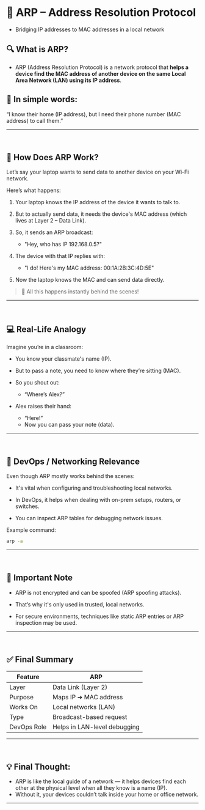 # 🧭 ARP – Address Resolution Protocol
- Bridging IP addresses to MAC addresses in a local network

## 🔍 What is ARP?
- ARP (Address Resolution Protocol) is a network protocol that **helps a device find the MAC address of another device on the same Local Area Network (LAN) using its IP address**.

## 🧠 In simple words:
“I know their home (IP address), but I need their phone number (MAC address) to call them.”

---

<br>

## 🔁 How Does ARP Work?
Let’s say your laptop wants to send data to another device on your Wi-Fi network.

Here’s what happens:

1. Your laptop knows the IP address of the device it wants to talk to.

2. But to actually send data, it needs the device's MAC address (which lives at Layer 2 – Data Link).

3. So, it sends an ARP broadcast:
    - "Hey, who has IP 192.168.0.5?"

4. The device with that IP replies with:
    - "I do! Here's my MAC address: 00:1A:2B:3C:4D:5E"

5. Now the laptop knows the MAC and can send data directly.

> 🎉 All this happens instantly behind the scenes!

---

<br>

## 💻 Real-Life Analogy
Imagine you’re in a classroom:

- You know your classmate's name (IP).

- But to pass a note, you need to know where they’re sitting (MAC).

- So you shout out:
    - “Where’s Alex?”

- Alex raises their hand:
    - “Here!”
    - Now you can pass your note (data).

---

<br>

## 🧰 DevOps / Networking Relevance
Even though ARP mostly works behind the scenes:

- It's vital when configuring and troubleshooting local networks.

- In DevOps, it helps when dealing with on-prem setups, routers, or switches.

- You can inspect ARP tables for debugging network issues.

Example command:
```bash
arp -a
```

---

<br>

## 🔐 Important Note
- ARP is not encrypted and can be spoofed (ARP spoofing attacks).

- That’s why it's only used in trusted, local networks.

- For secure environments, techniques like static ARP entries or ARP inspection may be used.

----

<br>

## ✅ Final Summary
| Feature     | ARP                          |
| ----------- | ---------------------------- |
| Layer       | Data Link (Layer 2)          |
| Purpose     | Maps IP ➜ MAC address        |
| Works On    | Local networks (LAN)         |
| Type        | Broadcast-based request      |
| DevOps Role | Helps in LAN-level debugging |

---

<br>

## 💡 Final Thought:
- ARP is like the local guide of a network — it helps devices find each other at the physical level when all they know is a name (IP).
- Without it, your devices couldn’t talk inside your home or office network.

---